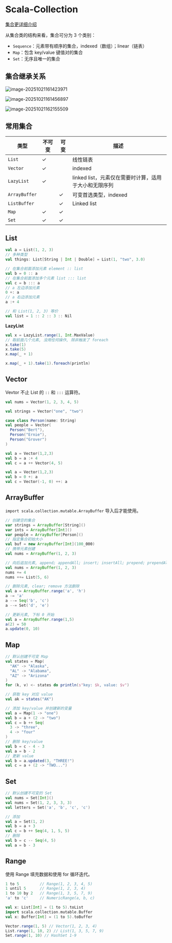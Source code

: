 # Scala-Collection

[集合更详细介绍](https://docs.scala-lang.org/overviews/collections-2.13/introduction.html)

从集合类的结构来看，集合可分为 3 个类别：

- `Sequence`：元素带有顺序的集合，indexed（数组）；linear（链表）
- `Map`：包含 key/value 键值对的集合
- `Set`：无序且唯一的集合



## 集合继承关系

![image-20251021161423971](http://47.101.155.205/image-20251021161423971.png)

![image-20251021161456897](http://47.101.155.205/image-20251021161456897.png)

![image-20251021162155509](http://47.101.155.205/image-20251021162155509.png)

## 常用集合

| 类型          | 不可变 | 可变 | 描述                                                  |
| ------------- | ------ | ---- | ----------------------------------------------------- |
| `List`        | ✓      |      | 线性链表                                              |
| `Vector`      | ✓      |      | indexed                                               |
| `LazyList`    | ✓      |      | linked list，元素仅在需要时计算，适用于大小和无限序列 |
| `ArrayBuffer` |        | ✓    | 可变首选类型，indexed                                 |
| `ListBuffer`  |        | ✓    | Linked list                                           |
| `Map`         | ✓      | ✓    |                                                       |
| `Set`         | ✓      | ✓    |                                                       |



## List

~~~scala
val a = List(1, 2, 3)
// 多种类型
val things: List[String | Int | Double] = List(1, "two", 3.0)

// 在集合前面添加元素 element :: list
val b = 0 :: a  
// 在集合前面添加多个元素 list ::: list
val c = b ::: a
// a 左边添加元素
0 +: a
// a 右边添加元素
a :+ 4

// 和 List(1, 2, 3) 等价
val list = 1 :: 2 :: 3 :: Nil
~~~

**LazyList**

~~~scala
val x = LazyList.range(1, Int.MaxValue)
// 取前面几个元素, 没用任何操作, 除非触发了 foreach
x.take(1)
x.take(5)
x.map(_ + 1)

x.map(_ + 1).take(1).foreach(println)
~~~



## Vector

Vevtor 不止 List 的 `::` 和 `:::` 运算符。

~~~scala
val nums = Vector(1, 2, 3, 4, 5)

val strings = Vector("one", "two")

case class Person(name: String)
val people = Vector(
  Person("Bert"),
  Person("Ernie"),
  Person("Grover")
)

val a = Vector(1,2,3)         
val b = a :+ 4                
val c = a ++ Vector(4, 5)

val a = Vector(1,2,3)
val b = 0 +: a                
val c = Vector(-1, 0) ++: a   
~~~



## ArrayBuffer

`import scala.collection.mutable.ArrayBuffer` 导入后才能使用。

~~~scala
// 创建空的集合
var strings = ArrayBuffer[String]()
var ints = ArrayBuffer[Int]()
var people = ArrayBuffer[Person]()
// 指定集合初始大小
val buf = new ArrayBuffer[Int](100_000)
// 携带元素创建
val nums = ArrayBuffer(1, 2, 3)

// 向后追加元素, append; appendAll; insert; insertAll; prepend; prependAll 方法追加
val nums = ArrayBuffer(1, 2, 3)
nums += 4
nums ++= List(5, 6)

// 删除元素, clear; remove 方法删除
val a = ArrayBuffer.range('a', 'h')
a -= 'a'
a --= Seq('b', 'c')
a --= Set('d', 'e')

// 更新元素, 下标 0 开始
val a = ArrayBuffer.range(1,5)        
a(2) = 50                   
a.update(0, 10)
~~~



## Map



~~~scala
// 默认创建不可变 Map
val states = Map(
  "AK" -> "Alaska",
  "AL" -> "Alabama",
  "AZ" -> "Arizona"
)
for (k, v) <- states do println(s"key: $k, value: $v")

// 获取 key 对应 value
val ak = states("AK")

// 添加 key/value 并创建新的变量
val a = Map(1 -> "one")
val b = a + (2 -> "two")
val c = b ++ Seq(
  3 -> "three",
  4 -> "four"
)
// 删除 key/value
val b = c - 4 - 3
val a = b - 2
// 更新 value
val b = a.updated(3, "THREE!")
val c = a + (2 -> "TWO...")
~~~



## Set



~~~scala
// 默认创建不可变的 Set
val nums = Set[Int]()
val nums = Set(1, 2, 3, 3, 3) 
val letters = Set('a', 'b', 'c', 'c')

// 添加
val a = Set(1, 2) 
val b = a + 3
val c = b ++ Seq(4, 1, 5, 5)
// 删除
val b = c -- Seq(4, 5)
val a = b - 3
~~~



## Range

使用 Range 填充数据和使用 for 循环迭代。

~~~scala
1 to 5         // Range(1, 2, 3, 4, 5)
1 until 5      // Range(1, 2, 3, 4)
1 to 10 by 2   // Range(1, 3, 5, 7, 9)
'a' to 'c'     // NumericRange(a, b, c)

val x: List[Int] = (1 to 5).toList
import scala.collection.mutable.Buffer
val x: Buffer[Int] = (1 to 5).toBuffer

Vector.range(1, 5) // Vector(1, 2, 3, 4)
List.range(1, 10, 2) // List(1, 3, 5, 7, 9)
Set.range(1, 10) // HashSet 1-9
~~~

